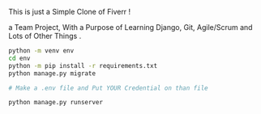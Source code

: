 This is just a Simple Clone of Fiverr !

a Team Project, With a Purpose of Learning Django, Git, Agile/Scrum and Lots of Other Things .



``` sh
python -m venv env
cd env
python -m pip install -r requirements.txt
python manage.py migrate

# Make a .env file and Put YOUR Credential on than file

python manage.py runserver
```
